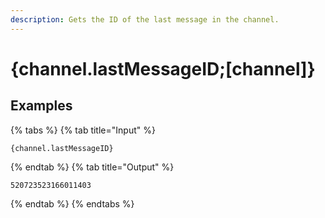 ```yaml
---
description: Gets the ID of the last message in the channel.
---
```

# {channel.lastMessageID;[channel]}
## Examples
{% tabs %}
{% tab title="Input" %}
```text
{channel.lastMessageID}
```
{% endtab %}
{% tab title="Output" %}
```text
520723523166011403
```
{% endtab %}
{% endtabs %}